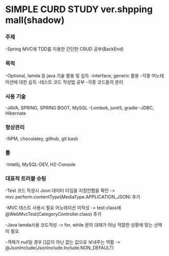 SIMPLE CURD STUDY ver.shpping mall(shadow)
=================================

### 주제

-Spring MVC에 TDD를 이용한 간단한 CRUD 공부(BackEnd)

### 목적

-Optional, lamda 등 java 기술 활용 및 습득
-interface, generic 활용
-각종 어노테이션에 대한 습득
-테스트 코드 작성법 공부
-각종 코드들의 분리

### 사용 기술

-JAVA, SPRING, SPRING BOOT, MySQL
-Lombok, junit5, gradle
-JDBC, Hibernate

### 형상관리

-NPM, chocolatey, github, git bash

### 툴

-Intellij, MySQL-DEV, H2-Console

### 대표적 트러블 슈팅
-Test 코드 작성시 Json 데이터 타입을 지정안함을 확인 -> mvc.perform.contentType(MediaType.APPLICATION_JSON) 추가

-MVC 테스트 사용시 필요 어노테이션 미작성 -> test class에 @WebMvcTest(CategoryController.class) 추가

-Java lamda사용 코드작성 -> for, while 문의 대체가 아님 적절한 상황에 맞는 선택이 필요

-객체가 null일 경우 []값이 아닌 없는 값으로 보내주는 역활 -> @JsonInclude(JsonInclude.Include.NON_DEFAULT)